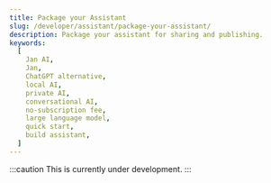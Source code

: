 ```yaml
---
title: Package your Assistant
slug: /developer/assistant/package-your-assistant/
description: Package your assistant for sharing and publishing.
keywords:
  [
    Jan AI,
    Jan,
    ChatGPT alternative,
    local AI,
    private AI,
    conversational AI,
    no-subscription fee,
    large language model,
    quick start,
    build assistant,
  ]
---
```


:::caution
This is currently under development.
:::
